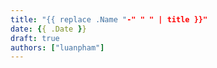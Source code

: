 ```yaml
---
title: "{{ replace .Name "-" " " | title }}"
date: {{ .Date }}
draft: true
authors: ["luanpham"]
---
```


